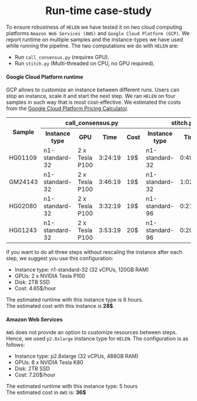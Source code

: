 <center>
<h1> Run-time case-study
</center>

To ensure robustness of `HELEN` we have tested it on two cloud computing platforms `Amazon Web Services (AWS)` and `Google Cloud Platform (GCP)`. We report runtime on multiple samples and the instance-types we have used while running the pipeline. The two computations we do with `HELEN` are:
* Run `call_consensus.py` (requires GPU).
* Run `stitch.py` (Multi-threaded on CPU, no GPU required).

#### Google Cloud Platform runtime
GCP allows to customize an instance between different runs. Users can stop an instance, scale it and start the next step. We ran `HELEN` on four samples in such way that is most cost-effective. We estimated the costs from the [Google Cloud Platform Pricing Calculator](https://cloud.google.com/products/calculator/).

<center>
<table>
  <tr>
    <th rowspan="2">Sample</th>
    <th colspan="4">call_consensus.py</th>
    <th colspan="3">stitch.py</sub></th>
    <th rowspan="2">Total<br>Cost</th>
  </tr>
  <tr>
    <th>Instance type</th>
    <th>GPU</th>
    <th>Time</th>
    <th>Cost</th>
    <th>Instance type</th>
    <th>Time</th>
    <th>Cost</th>
  </tr>
  <tr>
    <td>HG01109</td>
    <td>n1-standard-32</td>
    <td>2 x Tesla P100</td>
    <td>3:24:19</td>
    <td>19$</td>
    <td>n1-standard-32</td>
    <td>0:49:48</td>
    <td>3$</td>
    <td>22$</td>
  </tr>
  <tr>
    <td>GM24143</td>
    <td>n1-standard-32</td>
    <td>2 x Tesla P100</td>
    <td>3:46:19</td>
    <td>19$</td>
    <td>n1-standard-32</td>
    <td>1:02:27</td>
    <td>4$</td>
    <td>23$</td>
  </tr>
  <tr>
    <td>HG02080</td>
    <td>n1-standard-32</td>
    <td>2 x Tesla P100</td>
    <td>3:32:19</td>
    <td>19$</td>
    <td>n1-standard-96</td>
    <td>0:21:22</td>
    <td>2$</td>
    <td>21$</td>
  </tr>
  <tr>
    <td>HG01243</td>
    <td>n1-standard-32</td>
    <td>2 x Tesla P100</td>
    <td>3:53:19</td>
    <td>20$</td>
    <td>n1-standard-96</td>
    <td>0:20:21</td>
    <td>2$</td>
    <td>22$</td>
  </tr>
</table>
</center>

If you want to do all three steps without rescaling the instance after each step, we suggest you use this configuration:
* Instance type: n1-standard-32 (32 vCPUs, 120GB RAM)
* GPUs: 2 x NVIDIA Tesla P100
* Disk: 2TB SSD
* Cost: 4.65$/hour

The estimated runtime with this instance type is 6 hours. <br>
The estimated cost with this instance is <b>28$</b>.

#### Amazon Web Services
`AWS` does not provide an option to customize resources between steps. Hence, we used `p2.8xlarge` instance type for `HELEN`. The configuration is as follows:
* Instance type: p2.8xlarge (32 vCPUs, 488GB RAM)
* GPUs: 8 x NVIDIA Tesla K80
* Disk: 2TB SSD
* Cost: 7.20$/hour

The estimated runtime with this instance type: 5 hours <br>
The estimated cost in `AWS` is: <b>36$</b>
